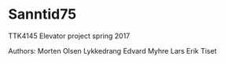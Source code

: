 # Sanntid75
TTK4145 Elevator project spring 2017

Authors: 
Morten Olsen Lykkedrang
Edvard Myhre
Lars Erik Tiset


